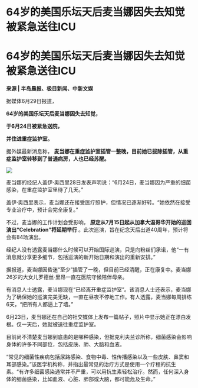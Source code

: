 # 64岁的美国乐坛天后麦当娜因失去知觉被紧急送往ICU

# 64岁的美国乐坛天后麦当娜因失去知觉被紧急送往ICU

**来源 | 半岛晨报、极目新闻、中新文娱**

据媒体6月29日报道，

**64岁的美国乐坛天后麦当娜因失去知觉，**

**于6月24日被紧急送院，**

**并住进重症监护室。**

据外媒最新消息称， **麦当娜在重症监护室插管一整晚，目前她已拔除插管，从重症监护室转移到了普通病房，人也已经苏醒。**

![](https://inews.gtimg.com/om_bt/OopG0RSlyLnF2Uw9xyWF5Q17OQLIorxcu2wjOO82O65xoAA/1000)

麦当娜的经纪人盖伊·奥西里28日发表声明说：“6月24日，麦当娜因为严重的细菌感染，在重症监护室里待了几天。”

盖伊·奥西里表示，麦当娜还在接受医疗照护，但情况已逐渐好转。“她依然在接受专业治疗中，预计会完全康复。”

不过，麦当娜的工作计划会受影响， **原定从7月15日起从加拿大温哥华开始的巡回演出“Celebration”将延期举行**
。此次巡演，旨在纪念天后出道40周年，预计将会有84场演出。

经纪人没有透露麦当娜什么时候可以开始国际巡演，只是向粉丝们承诺，他“一有消息就分享更多细节，包括巡演的新开始日期和演出的重新安排。”

据报道，麦当娜因昏迷“至少”插管了一晚，但目前已经清醒，正在康复中。麦当娜26岁的大女儿罗德丝·里昂一直在医院守候陪伴母亲。

有消息人士透露，麦当娜现在“已经离开重症监护室”。该消息人士还表示，麦当娜为了确保她的巡演完美无缺，一直在昼夜不停地工作。有人透露，麦当娜每周排练6天，“把所有人都逼上了墙。”

6月23日，麦当娜还在自己的社交媒体上发布一篇帖子，照片中显示她正在漂白发根。仅一天后，她就被送往重症监护室。

目前尚不清楚麦当娜到底患的是哪种感染，但据克利夫兰诊所称，细菌感染会影响身体的许多不同部位，包括皮肤、肺、大脑和血液。

“常见的细菌性疾病包括尿路感染、食物中毒、性传播感染以及一些皮肤、鼻窦和耳部感染。”该医学机构称，并指出最常见的治疗方式是使用一个疗程的抗生素。“有许多细菌感染通常并不严重，可以用抗生素轻松治疗。然而，任何深入身体的细菌感染，比如血液、心脏、肺部或大脑，都可能危及生命。”

